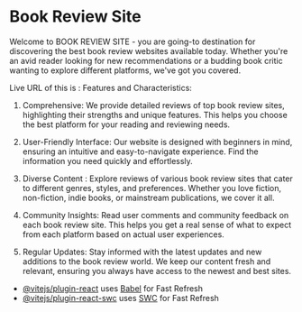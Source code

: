 # Book Review Site

Welcome to BOOK REVIEW SITE - you are going-to destination for discovering the best book review websites available today. Whether you're an avid reader looking for new recommendations or a budding book critic wanting to explore different platforms, we've got you covered.

Live URL of this is : 
Features and Characteristics:

1. Comprehensive: We provide detailed reviews of top book review sites, highlighting their strengths and unique features. This helps you choose the best platform for your reading and reviewing needs.

2. User-Friendly Interface: Our website is designed with beginners in mind, ensuring an intuitive and easy-to-navigate experience. Find the information you need quickly and effortlessly.

3. Diverse Content : Explore reviews of various book review sites that cater to different genres, styles, and preferences. Whether you love fiction, non-fiction, indie books, or mainstream publications, we cover it all.

4. Community Insights: Read user comments and community feedback on each book review site. This helps you get a real sense of what to expect from each platform based on actual user experiences.

5. Regular Updates: Stay informed with the latest updates and new additions to the book review world. We keep our content fresh and relevant, ensuring you always have access to the newest and best sites.

- [@vitejs/plugin-react](https://github.com/vitejs/vite-plugin-react/blob/main/packages/plugin-react/README.md) uses [Babel](https://babeljs.io/) for Fast Refresh
- [@vitejs/plugin-react-swc](https://github.com/vitejs/vite-plugin-react-swc) uses [SWC](https://swc.rs/) for Fast Refresh
